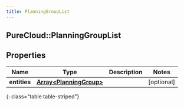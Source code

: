 ```yaml
---
title: PlanningGroupList
---
```

## PureCloud::PlanningGroupList

## Properties

|Name | Type | Description | Notes|
|------------ | ------------- | ------------- | -------------|
| **entities** | [**Array&lt;PlanningGroup&gt;**](PlanningGroup.html) |  | [optional] |
{: class="table table-striped"}


